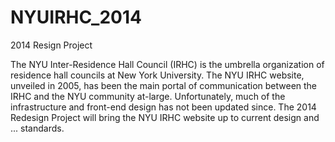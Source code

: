 NYUIRHC_2014
============
2014 Resign Project

The NYU Inter-Residence Hall Council (IRHC) is the umbrella organization of residence hall councils at New York University. The NYU IRHC website, unveiled in 2005, has been the main portal of communication between the IRHC and the NYU community at-large. Unfortunately, much of the infrastructure and front-end design has not been updated since. The 2014 Redesign Project will bring the NYU IRHC website up to current design and ... standards.    
